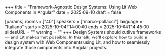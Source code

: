 +++
title = "Framework-Agnostic Design Systems: Using Lit Web Components in Angular"
date = 2025-09-10
draft = false

[params]
rooms = ["40"]
speakers = ["marco-pollacci"]
language = "Italiano"
starts = 2025-10-04T14:00:00
ends = 2025-10-04T14:45:00
slidesURL = ""
warning = ""
+++
Design Systems should outlive frameworks — and Lit makes that possible.
In this talk, we’ll explore how to build a design system with Web Components using Lit, and how to seamlessly integrate those components into Angular projects.
